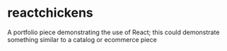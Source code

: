# reactchickens
A portfolio piece demonstrating the use of React; this could demonstrate something similar to a catalog or ecommerce piece
